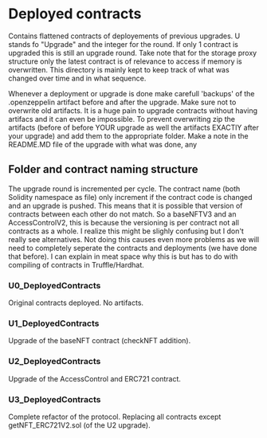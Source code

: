 # Deployed contracts 
Contains flattened contracts of deployements of previous upgrades. U stands fo "Upgrade" and the integer for the round. If only 1 contract is upgraded this is still an upgrade round. Take note that for the storage proxy structure only the latest contract is of relevance to access if memory is overwritten. This directory is mainly kept to keep track of what was changed over time and in what sequence.

Whenever a deployment or upgrade is done make carefull 'backups' of the .openzeppelin artifact before and after the upgrade. Make sure not to overwrite old artifacts. It is a huge pain to upgrade contracts without having artifacs and it can even be impossible. To prevent overwriting zip the artifacts (before of before YOUR upgrade as well the artifacts EXACTlY after your upgrade) and add them to the appropriate folder. Make a note in the README.MD file of the upgrade with what was done, any 

## Folder and contract naming structure
The upgrade round is incremented per cycle. The contract name (both Solidity namespace as file) only increment if the contract code is changed and an upgrade is pushed. This means that it is possible that version of contracts between each other do not match. So a baseNFTV3 and an AccessControlV2, this is because the versioning is per contract not all contracts as a whole. I realize this might be slighly confusing but I don't really see alternatives. Not doing this causes even more problems as we will need to completely seperate the contracts and deployments (we have done that before). I can explain in meat space why this is but has to do with compiling of contracts in Truffle/Hardhat. 

### U0_DeployedContracts 
Original contracts deployed. No artifacts.

### U1_DeployedContracts
Upgrade of the baseNFT contract (checkNFT addition).

### U2_DeployedContracts
Upgrade of the AccessControl and ERC721 contract.

### U3_DeployedContracts
Complete refactor of the protocol. Replacing all contracts except getNFT_ERC721V2.sol (of the U2 upgrade).